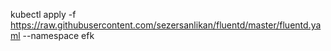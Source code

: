kubectl apply -f https://raw.githubusercontent.com/sezersanlikan/fluentd/master/fluentd.yaml --namespace efk
